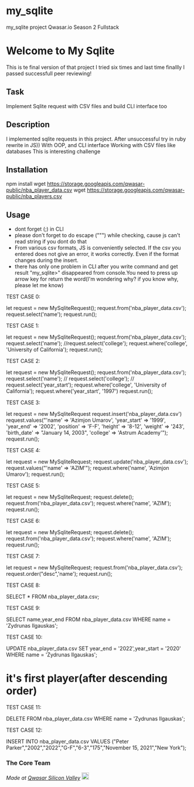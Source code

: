 # my_sqlite
my_sqlite project Qwasar.io Season 2 Fullstack

# Welcome to My Sqlite
This is te final version of that project I tried six times and last time finallly I passed successfull peer reviewing!

## Task
Implement Sqlite request with CSV files and build CLI interface too

## Description
I implemented sqlite requests in this project.
After unsuccessful try in ruby rewrite in JS))
With OOP, and CLI interface
Working with CSV files like databases
This is interesting challenge


## Installation
npm install
wget https://storage.googleapis.com/qwasar-public/nba_player_data.csv
wget https://storage.googleapis.com/qwasar-public/nba_players.csv

## Usage
* dont forget (;) in CLI
* please don't forget to do escape ("\"") while checking, cause js can't read string if you dont do that
* From various csv formats, JS is conveniently selected. If the csv you entered does not give an error, it works correctly. Even if the format changes during the insert.
* there has only one problem in CLI after you write command and get result "my_sqlite>" disappeared from console.You need to press up arrow key for return the word(I'm wondering why? if you know why, please let me know)

TEST CASE 0:

let request = new MySqliteRequest();
request.from('nba_player_data.csv');
request.select('name');
request.run();

TEST CASE 1:

let request = new MySqliteRequest();
request.from('nba_player_data.csv');
request.select('name');
//request.select('college');
request.where('college', 'University of California');
request.run();

TEST CASE 2:

let request = new MySqliteRequest();
request.from('nba_player_data.csv');
request.select('name');
// request.select('college');
// request.select('year_start');
request.where('college', 'University of California');
request.where('year_start', '1997')
request.run();

TEST CASE 3:

let request = new MySqliteRequest
request.insert('nba_player_data.csv')
request.values("'name' => 'Azimjon Umarov', 'year_start' => '1999', 'year_end' => '2002', 'position' => 'F-F', 'height' => '8-12', 'weight' => '243', 'birth_date' => \"January 14, 2003\", 'college' => 'Astrum Academy'");
request.run();

TEST CASE 4:

let request = new MySqliteRequest;
request.update('nba_player_data.csv');
request.values("'name' => 'AZIM'");
request.where('name', 'Azimjon Umarov');
request.run();

TEST CASE 5:

let request = new MySqliteRequest;
request.delete();
request.from('nba_player_data.csv');
request.where('name', 'AZIM');
request.run();

TEST CASE 6:

let request = new MySqliteRequest;
request.delete();
request.from('nba_player_data.csv');
request.where('name', 'AZIM');
request.run();

TEST CASE 7:

let request = new MySqliteRequest;
request.from('nba_player_data.csv');
request.order("desc",'name');
request.run();

TEST CASE 8:

SELECT * FROM nba_player_data.csv;

TEST CASE 9:

SELECT name,year_end FROM nba_player_data.csv WHERE name = 'Zydrunas Ilgauskas';

TEST CASE 10:

UPDATE nba_player_data.csv SET year_end = '2022',year_start = '2020' WHERE name = 'Zydrunas Ilgauskas';
# it's first player(after descending order)

TEST CASE 11:

DELETE FROM nba_player_data.csv WHERE name = 'Zydrunas Ilgauskas';

TEST CASE 12:

INSERT INTO nba_player_data.csv VALUES ("Peter Parker","2002","2022","G-F","6-3","175","November 15, 2021","New York");




### The Core Team


<span><i>Made at <a href='https://qwasar.io'>Qwasar Silicon Valley</a></i></span>
<span><img alt='Qwasar Silicon Valley Logo' src='https://storage.googleapis.com/qwasar-public/qwasar-logo_50x50.png' width='20px'></span>
